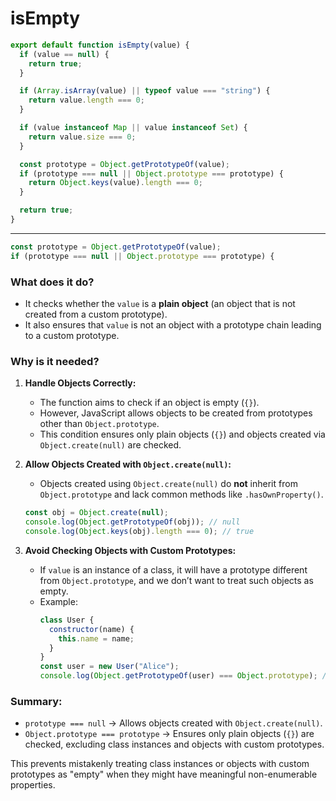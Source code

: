 # isEmpty

```js
export default function isEmpty(value) {
  if (value == null) {
    return true;
  }

  if (Array.isArray(value) || typeof value === "string") {
    return value.length === 0;
  }

  if (value instanceof Map || value instanceof Set) {
    return value.size === 0;
  }

  const prototype = Object.getPrototypeOf(value);
  if (prototype === null || Object.prototype === prototype) {
    return Object.keys(value).length === 0;
  }

  return true;
}
```


-------

```js
const prototype = Object.getPrototypeOf(value);
if (prototype === null || Object.prototype === prototype) {
```

### What does it do?
- It checks whether the `value` is a **plain object** (an object that is not created from a custom prototype).
- It also ensures that `value` is not an object with a prototype chain leading to a custom prototype.

### Why is it needed?
1. **Handle Objects Correctly:**
   - The function aims to check if an object is empty (`{}`).
   - However, JavaScript allows objects to be created from prototypes other than `Object.prototype`.
   - This condition ensures only plain objects (`{}`) and objects created via `Object.create(null)` are checked.

2. **Allow Objects Created with `Object.create(null)`:**
   - Objects created using `Object.create(null)` do **not** inherit from `Object.prototype` and lack common methods like `.hasOwnProperty()`.

   ```js
   const obj = Object.create(null);
   console.log(Object.getPrototypeOf(obj)); // null
   console.log(Object.keys(obj).length === 0); // true
   ```

3. **Avoid Checking Objects with Custom Prototypes:**
   - If `value` is an instance of a class, it will have a prototype different from `Object.prototype`, and we don’t want to treat such objects as empty.
   - Example:
     ```js
     class User {
       constructor(name) {
         this.name = name;
       }
     }
     const user = new User("Alice");
     console.log(Object.getPrototypeOf(user) === Object.prototype); // false
     ```

### Summary:
- `prototype === null` → Allows objects created with `Object.create(null)`.
- `Object.prototype === prototype` → Ensures only plain objects (`{}`) are checked, excluding class instances and objects with custom prototypes.

This prevents mistakenly treating class instances or objects with custom prototypes as "empty" when they might have meaningful non-enumerable properties.
